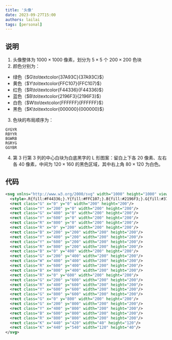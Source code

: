 ```yaml
---
title: '头像'
date: 2023-09-27T15:00
authors: lailai
tags: [personal]
---
```


<!-- truncate -->

## 说明

1. 头像整体为 $1000\times 1000$ 像素，划分为 $5\times 5$ 个 $200\times 200$ 色块
2. 颜色分别为：

- 绿色（$G\to\textcolor{37A93C}{37A93C}$）
- 黄色（$Y\to\textcolor{FFC107}{FFC107}$）
- 红色（$R\to\textcolor{F44336}{F44336}$）
- 蓝色（$B\to\textcolor{2196F3}{2196F3}$）
- 白色（$W\to\textcolor{FFFFFF}{FFFFFF}$）
- 黑色（$K\to\textcolor{000000}{000000}$）

3. 色块的布局顺序为：

```text
GYGYR
RBYYR
BGWRB
RGRYG
GGYBR
```

4. 第 $3$ 行第 $3$ 列的中心白块为白底黑字的 L 形图案：留白上下各 $20$ 像素、左右各 $40$ 像素，中间为 $120\times 160$ 的黑色区域，其中右上角 $80\times120$ 为白色。

## 代码

```svg
<svg xmlns="http://www.w3.org/2000/svg" width="1000" height="1000" viewBox="0 0 1000 1000">
  <style>.R{fill:#F44336;}.Y{fill:#FFC107;}.B{fill:#2196F3;}.G{fill:#37A93C;}.W{fill:#FFFFFF;}.K{fill:#000000;}</style>
  <rect class="G" x="0" y="0" width="200" height="200"/>
  <rect class="Y" x="200" y="0" width="200" height="200"/>
  <rect class="G" x="400" y="0" width="200" height="200"/>
  <rect class="Y" x="600" y="0" width="200" height="200"/>
  <rect class="R" x="800" y="0" width="200" height="200"/>
  <rect class="R" x="0" y="200" width="200" height="200"/>
  <rect class="B" x="200" y="200" width="200" height="200"/>
  <rect class="Y" x="400" y="200" width="200" height="200"/>
  <rect class="Y" x="600" y="200" width="200" height="200"/>
  <rect class="R" x="800" y="200" width="200" height="200"/>
  <rect class="B" x="0" y="400" width="200" height="200"/>
  <rect class="G" x="200" y="400" width="200" height="200"/>
  <rect class="W" x="400" y="400" width="200" height="200"/>
  <rect class="R" x="600" y="400" width="200" height="200"/>
  <rect class="B" x="800" y="400" width="200" height="200"/>
  <rect class="R" x="0" y="600" width="200" height="200"/>
  <rect class="G" x="200" y="600" width="200" height="200"/>
  <rect class="R" x="400" y="600" width="200" height="200"/>
  <rect class="Y" x="600" y="600" width="200" height="200"/>
  <rect class="G" x="800" y="600" width="200" height="200"/>
  <rect class="G" x="0" y="800" width="200" height="200"/>
  <rect class="G" x="200" y="800" width="200" height="200"/>
  <rect class="Y" x="400" y="800" width="200" height="200"/>
  <rect class="B" x="600" y="800" width="200" height="200"/>
  <rect class="R" x="800" y="800" width="200" height="200"/>
  <rect class="K" x="440" y="420" width="40" height="120"/>
  <rect class="K" x="440" y="540" width="120" height="40"/>
</svg>
```
